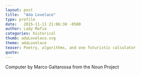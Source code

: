 ```yaml
---
layout: post
title:  "Ada Lovelace"
type: profile
date:   2015-11-11 21:06:38 -0500
author: Lady Mafia
categories: historical
thumb: adaLovelace.svg
theme: adaLovelace
teaser: Poetry, algorithms, and one futuristic calculator
quote:
---
```

Computer by Marco Galtarossa from the Noun Project
